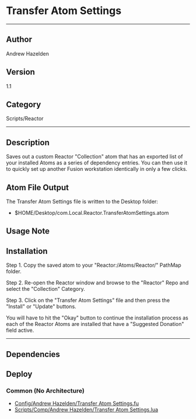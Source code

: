 # Transfer Atom Settings
___

## Author
Andrew Hazelden

## Version
1.1

## Category
Scripts/Reactor

___

## Description
<p>Saves out a custom Reactor "Collection" atom that has an exported list of your installed Atoms as a series of dependency entries. You can then use it to quickly set up another Fusion workstation identically in only a few clicks.</p>

<h2>Atom File Output</h2>

<p>The Transfer Atom Settings file is written to the Desktop folder:</p>

<ul>
	<li>$HOME/Desktop/com.Local.Reactor.TransferAtomSettings.atom</li>
</ul>

<h2>Usage Note</h2>

<h2>Installation</h2>
<p>Step 1. Copy the saved atom to your "Reactor:/Atoms/Reactor/" PathMap folder.</p>
<p>Step 2. Re-open the Reactor window and browse to the "Reactor" Repo and select the "Collection" Category.</p>
<p>Step 3. Click on the "Transfer Atom Settings" file and then press the "Install" or "Update" buttons.</p>

<p>You will have to hit the "Okay" button to continue the installation process as each of the Reactor Atoms are installed that have a "Suggested Donation" field active.</p>

___

## Dependencies

## Deploy

### Common (No Architecture)

<ul>
<li><a href="https://gitlab.com/WeSuckLess/Reactor/-/blob/master/Atoms/com.AndrewHazelden.TransferAtomSettings/Config/Andrew Hazelden/Transfer Atom Settings.fu?ref_type=heads">Config/Andrew Hazelden/Transfer Atom Settings.fu</a></li>
<li><a href="https://gitlab.com/WeSuckLess/Reactor/-/blob/master/Atoms/com.AndrewHazelden.TransferAtomSettings/Scripts/Comp/Andrew Hazelden/Transfer Atom Settings.lua?ref_type=heads">Scripts/Comp/Andrew Hazelden/Transfer Atom Settings.lua</a></li>
</ul>
